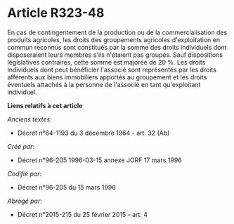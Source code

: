 # Article R323-48

En cas de contingentement de la production ou de la commercialisation des produits agricoles, les droits des groupements
agricoles d'exploitation en commun reconnus sont constitués par la somme des droits individuels dont disposeraient leurs
membres s'ils n'étaient pas groupés. Sauf dispositions législatives contraires, cette somme est majorée de 20 %. Les droits
individuels dont peut bénéficier l'associé sont représentés par les droits afférents aux biens immobiliers apportés au
groupement et les droits éventuels attachés à la personne de l'associé en tant qu'exploitant individuel.

**Liens relatifs à cet article**

_Anciens textes_:

  - Décret n°64-1193 du 3 décembre 1964 - art. 32 (Ab)

_Créé par_:

  - Décret n°96-205 1996-03-15 annexe JORF 17 mars 1996

_Codifié par_:

  - Décret n°96-205 du 15 mars 1996

_Abrogé par_:

  - Décret n°2015-215 du 25 février 2015 - art. 4
